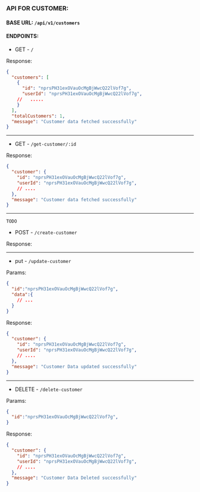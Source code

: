 ### API FOR CUSTOMER:

#### BASE URL: `/api/v1/customers`

#### **ENDPOINTS:**

- GET - `/`

Response:

```json
{
  "customers": [
    {
      "id": "nprsPH31exOVauOcMgBjWwcQ22lVof7g",
      "userId": "nprsPH31exOVauOcMgBjWwcQ22lVof7g",
    //   .....
    }
  ],
  "totalCustomers": 1,
  "message": "Customer data fetched successfully"
}
```

---

- GET - `/get-customer/:id`

Response:

```json
{
  "customer": {
    "id": "nprsPH31exOVauOcMgBjWwcQ22lVof7g",
    "userId": "nprsPH31exOVauOcMgBjWwcQ22lVof7g",
    // ....
  },
  "message": "Customer data fetched successfully"
}
```
---

`TODO`

- POST - `/create-customer`

Response:

---

- put - `/update-customer`

Params:

```json
{
  "id":"nprsPH31exOVauOcMgBjWwcQ22lVof7g",
  "data":{
    // ...
  }
}
```

Response:

```json
{
  "customer": {
    "id": "nprsPH31exOVauOcMgBjWwcQ22lVof7g",
    "userId": "nprsPH31exOVauOcMgBjWwcQ22lVof7g",
    // ....
  },
  "message": "Customer Data updated successfully"
}
```
---

- DELETE - `/delete-customer`

Params:

```json
{
  "id":"nprsPH31exOVauOcMgBjWwcQ22lVof7g",
}
```

Response:

```json
{
  "customer": {
    "id": "nprsPH31exOVauOcMgBjWwcQ22lVof7g",
    "userId": "nprsPH31exOVauOcMgBjWwcQ22lVof7g",
    // ....
  },
  "message": "Customer Data Deleted successfully"
}
```